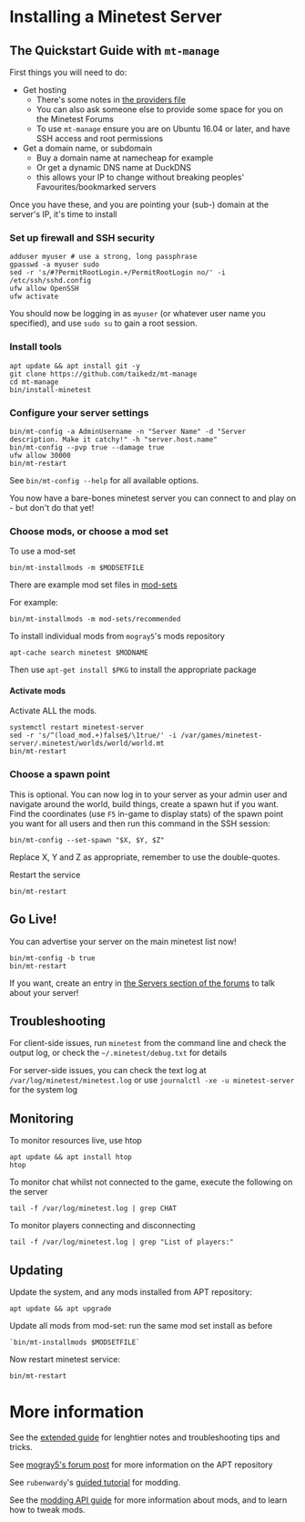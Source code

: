 # Installing a Minetest Server

## The Quickstart Guide with `mt-manage`

First things you will need to do:

* Get hosting
	* There's some notes in [the providers file](providers.md)
	* You can also ask someone else to provide some space for you on the Minetest Forums
	* To use `mt-manage` ensure you are on Ubuntu 16.04 or later, and have SSH access and root permissions
* Get a domain name, or subdomain
	* Buy a domain name at namecheap for example
	* Or get a dynamic DNS name at DuckDNS
	* this allows your IP to change without breaking peoples' Favourites/bookmarked servers

Once you have these, and you are pointing your (sub-) domain at the server's IP, it's time to install

### Set up firewall and SSH security

	adduser myuser # use a strong, long passphrase
	gpasswd -a myuser sudo
	sed -r 's/#?PermitRootLogin.+/PermitRootLogin no/' -i /etc/ssh/sshd.config
	ufw allow OpenSSH
	ufw activate

You should now be logging in as `myuser` (or whatever user name you specified), and use `sudo su` to gain a root session.

### Install tools

	apt update && apt install git -y
	git clone https://github.com/taikedz/mt-manage
	cd mt-manage
	bin/install-minetest

### Configure your server settings

	bin/mt-config -a AdminUsername -n "Server Name" -d "Server description. Make it catchy!" -h "server.host.name"
	bin/mt-config --pvp true --damage true
	ufw allow 30000
	bin/mt-restart

See `bin/mt-config --help` for all available options.

You now have a bare-bones minetest server you can connect to and play on - but don't do that yet!

### Choose mods, or choose a mod set

To use a mod-set

	bin/mt-installmods -m $MODSETFILE

There are example mod set files in [mod-sets](../mod-sets)

For example:

	bin/mt-installmods -m mod-sets/recommended


To install individual mods from `mogray5`'s mods repository

	apt-cache search minetest $MODNAME

Then use `apt-get install $PKG` to install the appropriate package

#### Activate mods

Activate ALL the mods.

	systemctl restart minetest-server
	sed -r 's/^(load_mod.+)false$/\1true/' -i /var/games/minetest-server/.minetest/worlds/world/world.mt
	bin/mt-restart

### Choose a spawn point

This is optional. You can now log in to your server as your admin user and navigate around the world, build things, create a spawn hut if you want. Find the coordinates (use `F5` in-game to display stats) of the spawn point you want for all users and then run this command in the SSH session:

	bin/mt-config --set-spawn "$X, $Y, $Z"

Replace X, Y and Z as appropriate, remember to use the double-quotes.

Restart the service

	bin/mt-restart

## Go Live!

You can advertise your server on the main minetest list now!

	bin/mt-config -b true
	bin/mt-restart

If you want, create an entry in [the Servers section of the forums](https://forum.minetest.net/viewforum.php?f=10) to talk about your server!

## Troubleshooting

For client-side issues, run `minetest` from the command line and check the output log, or check the `~/.minetest/debug.txt` for details

For server-side issues, you can check the text log at `/var/log/minetest/minetest.log` or use `journalctl -xe -u minetest-server` for the system log

## Monitoring

To monitor resources live, use htop

	apt update && apt install htop
	htop

To monitor chat whilst not connected to the game, execute the following on the server

	tail -f /var/log/minetest.log | grep CHAT

To monitor players connecting and disconnecting

	tail -f /var/log/minetest.log | grep "List of players:"

## Updating

Update the system, and any mods installed from APT repository:

	apt update && apt upgrade

Update all mods from mod-set: run the same mod set install as before

	`bin/mt-installmods $MODSETFILE`

Now restart minetest service:

	bin/mt-restart

# More information

See the [extended guide](extended_guide.md) for lenghtier notes and troubleshooting tips and tricks.

See [mogray5's forum post](https://forum.minetest.net/viewtopic.php?f=14&t=13051&p=225402) for more information on the APT repository

See `rubenwardy`'s [guided tutorial](http://rubenwardy.com/minetest_modding_book/) for modding.

See the [modding API guide](http://dev.minetest.net/Main_Page) for more information about mods, and to learn how to tweak mods.
